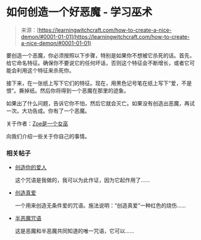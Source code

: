 <!--yml

分类：未分类

日期：2024-06-12 18:16:49

-->

# 如何创造一个好恶魔 - 学习巫术

> 来源：[https://learningwitchcraft.com/how-to-create-a-nice-demon/#0001-01-01](https://learningwitchcraft.com/how-to-create-a-nice-demon/#0001-01-01)

要创造一个恶魔，你必须按照以下步骤，特别是如果你不想被它杀死的话。首先，给它命名特征。确保你不要说它的任何坏话，否则这个特征会不断增长，或者它可能会利用这个特征来杀死你。

接下来，在一张纸上写下它们的特征。现在，用黑色记号笔在纸上写下“爱，不是恨”。撕掉纸。然后你将得到一个恶魔在那里的迹象。

如果出了什么问题，告诉它你不怕，然后它就会灭亡。如果没有创造出恶魔，再试一次。大功告成。你有了一个恶魔。

关于作者：[Zoe是一个女巫](https://learningwitchcraft.com/profile/?zoe-is-a-witch/)

向我们介绍一些关于你自己的事情。

### 相关帖子

+   [创造你的爱人](https://learningwitchcraft.com/create-your-lover/)

    这个咒语是我做的，我可以为此作证，因为它起作用了……

+   [创造真爱](https://learningwitchcraft.com/create-true-love/)

    一个用来创造无条件爱的咒语。施法说明：“创造真爱”一种红色的烧伤……

+   [半恶魔咒语](https://learningwitchcraft.com/half-demon-spell/)

    这是恶魔和半恶魔共同知道的唯一咒语，它可以……
